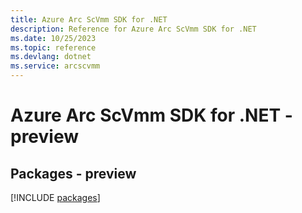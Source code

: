 ```yaml
---
title: Azure Arc ScVmm SDK for .NET
description: Reference for Azure Arc ScVmm SDK for .NET
ms.date: 10/25/2023
ms.topic: reference
ms.devlang: dotnet
ms.service: arcscvmm
---
```

# Azure Arc ScVmm SDK for .NET - preview
## Packages - preview
[!INCLUDE [packages](arc-scvmm-index.md)]